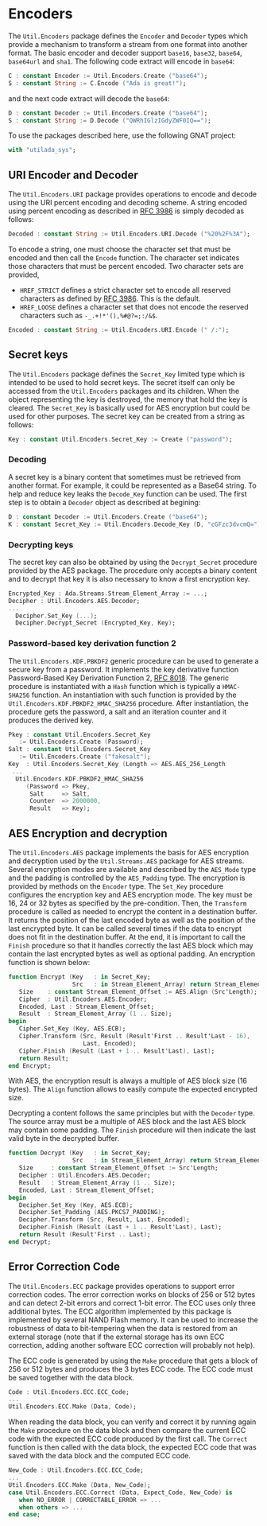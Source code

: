 # Encoders
The `Util.Encoders` package defines the `Encoder` and `Decoder` types
which provide a mechanism to transform a stream from one format into
another format.  The basic encoder and decoder support `base16`,
`base32`, `base64`, `base64url` and `sha1`.
The following code extract will encode in `base64`:

```Ada
C : constant Encoder := Util.Encoders.Create ("base64");
S : constant String := C.Encode ("Ada is great!");
```

and the next code extract will decode the `base64`:

```Ada
D : constant Decoder := Util.Encoders.Create ("base64");
S : constant String := D.Decode ("QWRhIGlzIGdyZWF0IQ==");
```

To use the packages described here, use the following GNAT project:

```Ada
with "utilada_sys";
```

## URI Encoder and Decoder
The `Util.Encoders.URI` package provides operations to encode and decode
using the URI percent encoding and decoding scheme.
A string encoded using percent encoding as described in [RFC 3986](https://tools.ietf.org/html/rfc3986) is
simply decoded as follows:

```Ada
Decoded : constant String := Util.Encoders.URI.Decode ("%20%2F%3A");
```

To encode a string, one must choose the character set that must be encoded
and then call the `Encode` function.  The character set indicates those
characters that must be percent encoded.  Two character sets are provided,

* `HREF_STRICT` defines a strict character set to encode all reserved
  characters as defined by [RFC 3986](https://tools.ietf.org/html/rfc3986).  This is the default.
* `HREF_LOOSE` defines a character set that does not encode the
  reserved characters such as `-_.+!*'(),%#@?=;:/&$`.

```Ada
Encoded : constant String := Util.Encoders.URI.Encode (" /:");
```

## Secret keys
The `Util.Encoders` package defines the `Secret_Key` limited type which is
intended to be used to hold secret keys.  The secret itself can only be
accessed from the `Util.Encoders` packages and its children.  When the object
representing the key is destroyed, the memory that hold the key is cleared.
The `Secret_Key` is basically used for AES encryption but could be used for
other purposes.  The secret key can be created from a string as follows:

```Ada
Key : constant Util.Encoders.Secret_Key := Create ("password");
```

### Decoding
A secret key is a binary content that sometimes must be retrieved from another
format.  For example, it could be represented as a Base64 string.  To help
and reduce key leaks the `Decode_Key` function can be used.  The first step
is to obtain a `Decoder` object as described at begining:

```Ada
D : constant Decoder := Util.Encoders.Create ("base64");
K : constant Secret_Key := Util.Encoders.Decode_Key (D, "cGFzc3dvcmQ=");
```

### Decrypting keys
The secret key can also be obtained by using the `Decrypt_Secret` procedure
provided by the AES package.  The procedure only accepts a binary content
and to decrypt that key it is also necessary to know a first encryption key.

```Ada
Encrypted_Key : Ada.Streams.Stream_Element_Array := ...;
Decipher : Util.Encoders.AES.Decoder;
...
  Decipher.Set_Key (...);
  Decipher.Decrypt_Secret (Encrypted_Key, Key);
```

### Password-based key derivation function 2
The `Util.Encoders.KDF.PBKDF2` generic procedure can be used to generate
a secure key from a password.  It implements the key derivative function
Password-Based Key Derivation Function 2, [RFC 8018](https://tools.ietf.org/html/rfc8018).
The generic procedure is instantiated with a `Hash` function which is
typically a `HMAC-SHA256` function.  An instantiation with such function
is provided by the `Util.Encoders.KDF.PBKDF2_HMAC_SHA256` procedure.
After instantiation, the procedure gets the password, a salt and
an iteration counter and it produces the derived key.

```Ada
Pkey : constant Util.Encoders.Secret_Key
   := Util.Encoders.Create (Password);
Salt : constant Util.Encoders.Secret_Key
   := Util.Encoders.Create ("fakesalt");
Key  : Util.Encoders.Secret_Key (Length => AES.AES_256_Length
 ...
  Util.Encoders.KDF.PBKDF2_HMAC_SHA256
     (Password => Pkey,
      Salt     => Salt,
      Counter  => 2000000,
      Result   => Key);
```

## AES Encryption and decryption
The `Util.Encoders.AES` package implements the basis for AES encryption
and decryption used by the `Util.Streams.AES` package for AES streams.
Several encryption modes are available and described by the `AES_Mode`
type and the padding is controlled by the `AES_Padding` type.
The encryption is provided by methods on the `Encoder` type.  The `Set_Key`
procedure configures the encryption key and AES encryption mode.  The key
must be 16, 24 or 32 bytes as specified by the pre-condition.  Then, the
`Transform` procedure is called as needed to encrypt the content in a
destination buffer.  It returns the position of the last encoded byte as
well as the position of the last encrypted byte.  It can be called several
times if the data to encrypt does not fit in the destination buffer.
At the end, it is important to call the `Finish` procedure so that it
handles correctly the last AES block which may contain the last encrypted
bytes as well as optional padding.  An encryption function is shown below:

```Ada
function Encrypt (Key   : in Secret_Key;
                  Src   : in Stream_Element_Array) return Stream_Element_Array is
   Size    : constant Stream_Element_Offset := AES.Align (Src'Length);
   Cipher  : Util.Encoders.AES.Encoder;
   Encoded, Last : Stream_Element_Offset;
   Result  : Stream_Element_Array (1 .. Size);
begin
   Cipher.Set_Key (Key, AES.ECB);
   Cipher.Transform (Src, Result (Result'First .. Result'Last - 16),
                     Last, Encoded);
   Cipher.Finish (Result (Last + 1 .. Result'Last), Last);
   return Result;
end Encrypt;
```

With AES, the encryption result is always a multiple of AES block size (16 bytes).
The `Align` function allows to easily compute the expected encrypted size.

Decrypting a content follows the same principles but with the `Decoder` type.
The source array must be a multiple of AES block and the last AES block may
contain some padding.  The `Finish` procedure will then indicate the last
valid byte in the decrypted buffer.

```Ada
function Decrypt (Key   : in Secret_Key;
                  Src   : in Stream_Element_Array) return Stream_Element_Array is
   Size     : constant Stream_Element_Offset := Src'Length;
   Decipher : Util.Encoders.AES.Decoder;
   Result   : Stream_Element_Array (1 .. Size);
   Encoded, Last : Stream_Element_Offset;
begin
   Decipher.Set_Key (Key, AES.ECB);
   Decipher.Set_Padding (AES.PKCS7_PADDING);
   Decipher.Transform (Src, Result, Last, Encoded);
   Decipher.Finish (Result (Last + 1 .. Result'Last), Last);
   return Result (Result'First .. Last);
end Decrypt;
```

## Error Correction Code
The `Util.Encoders.ECC` package provides operations to support error correction codes.
The error correction works on blocks of 256 or 512 bytes and can detect 2-bit errors
and correct 1-bit error.  The ECC uses only three additional bytes.
The ECC algorithm implemented by this package is implemented by several NAND Flash
memory.  It can be used to increase the robustness of data to bit-tempering when
the data is restored from an external storage (note that if the external storage has
its own ECC correction, adding another software ECC correction will probably not help).

The ECC code is generated by using the `Make` procedure that gets a block of 256 or
512 bytes and produces the 3 bytes ECC code.  The ECC code must be saved together with
the data block.

```Ada
Code : Util.Encoders.ECC.ECC_Code;
...
Util.Encoders.ECC.Make (Data, Code);
```

When reading the data block, you can verify and correct it by running again the
`Make` procedure on the data block and then compare the current ECC code with the
expected ECC code produced by the first call.  The `Correct` function is then called
with the data block, the expected ECC code that was saved with the data block and
the computed ECC code.

```Ada
New_Code : Util.Encoders.ECC.ECC_Code;
...
Util.Encoders.ECC.Make (Data, New_Code);
case Util.Encoders.ECC.Correct (Data, Expect_Code, New_Code) is
   when NO_ERROR | CORRECTABLE_ERROR => ...
   when others => ...
end case;
```


